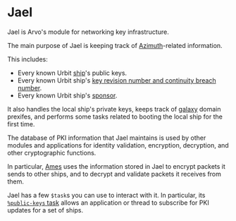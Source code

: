 # Jael

Jael is Arvo's module for networking key infrastructure.

The main purpose of Jael is keeping track of [Azimuth](../../../urbit-id/what-is-urbit-id.md)-related information.

This includes:

* Every known Urbit [ship](../../../glossary/ship.md)'s public keys.
* Every known Urbit ship's [key revision number and continuity breach number](../../../urbit-id/concepts/life-and-rift.md).
* Every known Urbit ship's [sponsor](../../../glossary/sponsor.md).

It also handles the local ship's private keys, keeps track of [galaxy](../../../glossary/galaxy.md) domain prexifes, and performs some tasks related to booting the local ship for the first time.

The database of PKI information that Jael maintains is used by other modules and applications for identity validation, encryption, decryption, and other cryptographic functions.

In particular, [Ames](../ames/) uses the information stored in Jael to encrypt packets it sends to other ships, and to decrypt and validate packets it receives from them.

Jael has a few `$task`s you can use to interact with it. In particular, its [`%public-keys` task](reference/tasks.md#public-keys) allows an application or thread to subscribe for PKI updates for a set of ships.
